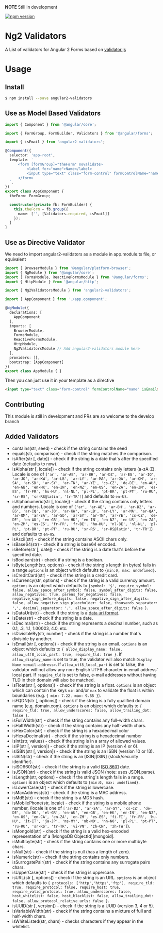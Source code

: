**NOTE** Still in development

[![npm version](https://badge.fury.io/js/angular2-validators.svg)](https://www.npmjs.com/package/angular2-validators)

# Ng2 Validators
A List of validators for Angular 2 Forms based on [validator.js](https://github.com/chriso/validator.js)

# Usage
## Install
```bash
$ npm install --save angular2-validators
```

## Use as Model Based Validators
```typescript
import { Component } from '@angular/core';

import { FormGroup, FormBuilder, Validators } from '@angular/forms';

import { isEmail } from 'angular2-validators';

@Component({
  selector: 'app-root',
  template: `
      <form [formGroup]="theForm" novalidate>
          <label for="name">Name</label>
          <input type="text" class="form-control" formControlName="name">
      </form>
  `,
})
export class AppComponent {
  theForm: FormGroup;

  constructor(private fb: FormBuilder) {
    this.theForm = fb.group({
      name: ['', [Validators.required, isEmail]]
    });
  }
}
```

## Use as Directive Validator
We need to import angular2-validators as a module in app.module.ts file, or equivalent
```typescript
import { BrowserModule } from '@angular/platform-browser';
import { NgModule } from '@angular/core';
import { FormsModule, ReactiveFormsModule } from '@angular/forms';
import { HttpModule } from '@angular/http';

import { Ng2ValidatorsModule } from 'angular2-validators';

import { AppComponent } from './app.component';

@NgModule({
  declarations: [
    AppComponent
  ],
  imports: [
    BrowserModule,
    FormsModule,
    ReactiveFormsModule,
    HttpModule,
    Ng2ValidatorsModule // Add angular2-validators module here
  ],
  providers: [],
  bootstrap: [AppComponent]
})
export class AppModule { }
```

Then you can just use it in your template as a directive
```html
<input type="text" class="form-control" formControlName="name" isEmail>
```

## Contributing
This module is still in development and PRs are so welcome to the develop branch

## Added Validators
* contains(str, seed) - check if the string contains the seed
* equals(str, comparison) - check if the string matches the comparison.
* isAfter(str [, date]) - check if the string is a date that's after the specified date (defaults to now).
* isAlpha(str [, locale]) - check if the string contains only letters (a-zA-Z). Locale is one of `['ar', 'ar-AE', 'ar-BH', 'ar-DZ', 'ar-EG', 'ar-IQ', 'ar-JO', 'ar-KW', 'ar-LB', 'ar-LY', 'ar-MA', 'ar-QA', 'ar-QM', 'ar-SA', 'ar-SD', 'ar-SY', 'ar-TN', 'ar-YE', 'cs-CZ', 'de-DE', 'en-AU', 'en-GB', 'en-HK', 'en-IN', 'en-NZ', 'en-US', 'en-ZA', 'en-ZM', 'es-ES', 'fr-FR', 'hu-HU', 'nl-NL', 'pl-PL', 'pt-BR', 'pt-PT', 'ru-RU', 'sr-RS', 'sr-RS@latin', 'tr-TR']`) and defaults to `en-US`.
* isAlphanumeric(str [, locale]) - check if the string contains only letters and numbers. Locale is one of `['ar', 'ar-AE', 'ar-BH', 'ar-DZ', 'ar-EG', 'ar-IQ', 'ar-JO', 'ar-KW', 'ar-LB', 'ar-LY', 'ar-MA', 'ar-QA', 'ar-QM', 'ar-SA', 'ar-SD', 'ar-SY', 'ar-TN', 'ar-YE', 'cs-CZ', 'de-DE', 'en-AU', 'en-GB', 'en-HK', 'en-IN', 'en-NZ', 'en-US', 'en-ZA', 'en-ZM', 'es-ES', 'fr-FR', 'fr-BE', 'hu-HU', 'nl-BE', 'nl-NL', 'pl-PL', 'pt-BR', 'pt-PT', 'ru-RU', 'sr-RS', 'sr-RS@latin', 'tr-TR']`) and defaults to `en-US`.
* isAscii(str) - check if the string contains ASCII chars only.
* isBase64(str) - check if a string is base64 encoded.
* isBefore(str [, date]) - check if the string is a date that's before the specified date.
* isBoolean(str) - check if a string is a boolean.
* isByteLength(str, options) - check if the string's length (in bytes) falls in a range.`options` is an object which defaults to `{min:0, max: undefined}`.
* isCreditCard(str) - check if the string is a credit card.
* isCurrency(str, options) - check if the string is a valid currency amount. `options` is an object which defaults to `{symbol: '$', require_symbol: false, allow_space_after_symbol: false, symbol_after_digits: false, allow_negatives: true, parens_for_negatives: false, negative_sign_before_digits: false, negative_sign_after_digits: false, allow_negative_sign_placeholder: false, thousands_separator: ',', decimal_separator: '.', allow_space_after_digits: false }`.
* isDataUri(str) - check if the string is a [data uri format](https://developer.mozilla.org/en-US/docs/Web/HTTP/data_URIs).
* isDate(str) - check if the string is a date.
* isDecimal(str) - check if the string represents a decimal number, such as 0.1, .3, 1.1, 1.00003, 4.0, etc.
* isDivisibleBy(str, number) - check if the string is a number that's divisible by another.
* isEmail(str [, options]) - check if the string is an email. `options` is an object which defaults to `{ allow_display_name: false, allow_utf8_local_part: true, require_tld: true }`. If `allow_display_name` is set to true, the validator will also match `Display Name <email-address>`. If `allow_utf8_local_part` is set to false, the validator will not allow any non-English UTF8 character in email address' local part. If `require_tld` is set to false, e-mail addresses without having TLD in their domain will also be matched.
* isFloat(str [, options]) - check if the string is a float. `options` is an object which can contain the keys `min` and/or `max` to validate the float is within boundaries (e.g. `{ min: 7.22, max: 9.55 }`).
* isFQDN(str [, options]) - check if the string is a fully qualified domain name (e.g. domain.com). `options` is an object which defaults to `{ require_tld: true, allow_underscores: false, allow_trailing_dot: false }`.
* isFullWidth(str) - check if the string contains any full-width chars.
* isHalfWidth(str) - check if the string contains any half-width chars.
* isHexColor(str) - check if the string is a hexadecimal color
* isHexaDecimal(str) - check if the string is a hexadecimal number
* isInt(str, values) - check if the string is in a array of allowed values.
* isIP(str [, version]) - check if the string is an IP (version 4 or 6).
* isISBN(str [, version]) - check if the string is an ISBN (version 10 or 13).
* isISIN(str) - check if the string is an [ISIN][ISIN] (stock/security identifier).
* isISO6601(str) - check if the string is a valid [ISO 8601](https://en.wikipedia.org/wiki/ISO_8601) date.
* isJSON(str) - check if the string is valid JSON (note: uses JSON.parse).
* isLength(str, options) - check if the string's length falls in a range. `options` is an object which defaults to `{min:0, max: undefined}`.
* isLowerCase(str) - check if the string is lowercase.
* isMacAddress(str) - check if the string is a MAC address.
* isMd5(str) - check if the string is a MD5 hash.
* isMobilePhone(str, locale) - check if the string is a mobile phone number, (locale is one of `['ar-DZ', 'ar-SA', 'ar-SY', 'cs-CZ', 'de-DE', 'da-DK', 'el-GR', 'en-AU', 'en-GB', 'en-HK', 'en-IN', 'en-NZ', 'en-US', 'en-CA', 'en-ZA', 'en-ZM', 'es-ES', 'fi-FI', 'fr-FR', 'hu-HU', 'it-IT', 'ja-JP', 'ms-MY', 'nb-NO', 'nn-NO', 'pl-PL', 'pt-PT', 'ru-RU', 'sr-RS', 'tr-TR', 'vi-VN', 'zh-CN', 'zh-TW']`).
* isMongoId(str) - check if the string is a valid hex-encoded representation of a [MongoDB ObjectId][mongoid].
* isMultibyte(str) - check if the string contains one or more multibyte chars.
* isNull(str) - check if the string is null (has a length of zero).
* isNumeric(str) - check if the string contains only numbers.
* isSurrogatePair(str) - check if the string contains any surrogate pairs chars.
* isUpperCase(str) - check if the string is uppercase.
* isURL(str [, options]) - check if the string is an URL. `options` is an object which defaults to `{ protocols: ['http','https','ftp'], require_tld: true, require_protocol: false, require_host: true, require_valid_protocol: true, allow_underscores: false, host_whitelist: false, host_blacklist: false, allow_trailing_dot: false, allow_protocol_relative_urls: false }`.
* isUUID(str [, version]) - check if the string is a UUID (version 3, 4 or 5).
* isVariableWidth(str) - check if the string contains a mixture of full and half-width chars.
* isWhiteListed(str, chars) - checks characters if they appear in the whitelist.



